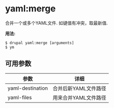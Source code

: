 # yaml:merge
合并一个或多个YAML文件. 如键值有冲突，取最新值.

**用法:**
```
$ drupal yaml:merge [arguments] 
$ ym  
```

## 可用参数
参数 | 详细
---------|-------------
yaml-destination | 合并后新YAML文件路径
yaml-files | 用来合并YAML文件路径

